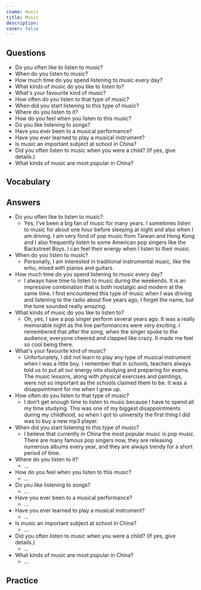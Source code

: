 ```yaml
---
cname: music
title: Music
description: 
cover: false
---
```

<banner></banner>

## Questions

- Do you often like to listen to music?
- When do you listen to music?
- How much time do you spend listening to music every day?
- What kinds of music do you like to listen to?
- What&#39;s your favourite kind of music?
- How often do you listen to that type of music?
- When did you start listening to this type of music?
- Where do you listen to it?
- How do you feel when you listen to this music?
- Do you like listening to songs?
- Have you ever been to a musical performance?
- Have you ever learned to play a musical instrument?
- Is music an important subject at school in China?
- Did you often listen to music when you were a child? (If yes, give details.)
- What kinds of music are most popular in China?

## Vocabulary

<vocab-list>

<!-- blank -->

</vocab-list>

## Answers

- Do you often like to listen to music?
  - Yes, I’ve been a big fan of music for many years. I sometimes listen to music for about one hour before sleeping at night and also when I am driving. I am very fond of pop music from Taiwan and Hong Kong and I also frequently listen to some American pop singers like the Backstreet Boys. I can feel their energy when I listen to their music.
- When do you listen to music?
  - Personally, I am interested in traditional instrumental music, like the erhu, mixed with pianos and guitars.
- How much time do you spend listening to music every day?
  - I always have time to listen to music during the weekends. It is an impressive combination that is both nostalgic and modern at the same time. I first encountered this type of music when I was driving and listening to the radio about five years ago, I forget the name, but the tune sounded really amazing.
- What kinds of music do you like to listen to?
  - Oh, yes, I saw a pop singer perform several years ago. It was a really memorable night as the live performances were very exciting. I remembered that after the song, when the singer spoke to the audience, everyone cheered and clapped like crazy. It made me feel so cool being there.
- What&#39;s your favourite kind of music?
  - Unfortunately, I did not learn to play any type of musical instrument when I was a little boy. I remember that in schools, teachers always told us to put all our energy into studying and preparing for exams. The music lessons, along with physical exercises and paintings, were not so important as the schools claimed them to be. It was a disappointment for me when I grew up.
- How often do you listen to that type of music?
  - I don’t get enough time to listen to music because I have to spend all my time studying. This was one of my biggest disappointments during my childhood, so when I got to university the first thing I did was to buy a new mp3 player.
- When did you start listening to this type of music?
  - I believe that currently in China the most popular music is pop music. There are many famous pop singers now, they are releasing numerous albums every year, and they are always trendy for a short period of time.
- Where do you listen to it?
  - ...
- How do you feel when you listen to this music?
  - ...
- Do you like listening to songs?
  - ...
- Have you ever been to a musical performance?
  - ...
- Have you ever learned to play a musical instrument?
  - ...
- Is music an important subject at school in China?
  - ...
- Did you often listen to music when you were a child? (If yes, give details.)
  - ...
- What kinds of music are most popular in China?
  - ...

## Practice

<qrfooter></qrfooter>
